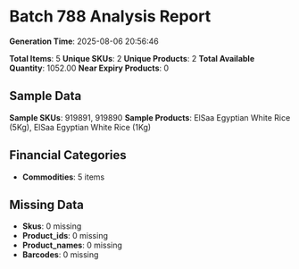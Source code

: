 # Batch 788 Analysis Report

**Generation Time**: 2025-08-06 20:56:46

**Total Items**: 5
**Unique SKUs**: 2
**Unique Products**: 2
**Total Available Quantity**: 1052.00
**Near Expiry Products**: 0

## Sample Data
**Sample SKUs**: 919891, 919890
**Sample Products**: ElSaa Egyptian White Rice (5Kg), ElSaa Egyptian White Rice (1Kg)

## Financial Categories
- **Commodities**: 5 items

## Missing Data
- **Skus**: 0 missing
- **Product_ids**: 0 missing
- **Product_names**: 0 missing
- **Barcodes**: 0 missing

